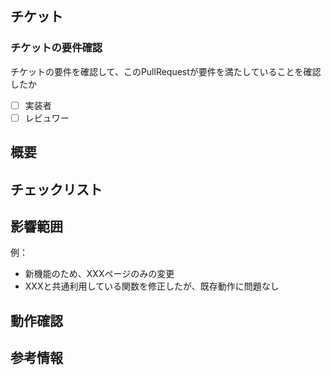 ## チケット
<!-- JIRAのチケットのURL -->

### チケットの要件確認
チケットの要件を確認して、このPullRequestが要件を満たしていることを確認したか
- [ ] 実装者
- [ ] レビュワー

## 概要
<!-- やったことの概要を書く -->

## チェックリスト
<!-- 
フロントエンド用
- [ ] テキスト等の横幅が上限に達したときのUIを考慮したか？
- [ ] 要素・値がないときのUIを考慮したか？
- [ ] 要素の高さや横幅を固定値指定していないか？
- [ ] Figmaと実装したコンポーネントのUI差分を可視化してくれるChrome拡張で確認したか？
- [ ] 境界値のある処理はパターンごとにテストを書いたか？
- [ ] autifyのtestIdは考慮したか？
-->

<!-- 
BFF用
- [ ] バックエンドへのRequestのconverterテストは書いたか？
- [ ] フロントへのResponseのconverterテストは書いたか？
- [ ] 共通化しているエラーハンドリング以外に、個別で対応が必要なエラーケースを考慮したか？
-->

<!-- 
バックエンド用
- [ ] 異常系のテストを書いたか？
- [ ] 境界値のある処理はパターンごとにテストを書いたか？
- [ ] EvansでRequestして動作確認を行ったか？
-->

## 影響範囲
<!-- 他の機能の予期しない変更を防ぐため、実装の影響範囲を書く -->
例：
- 新機能のため、XXXページのみの変更
- XXXと共通利用している関数を修正したが、既存動作に問題なし

## 動作確認
<!-- どのように動作検証をしたか、動作確認したスクリーンショット等があればはる -->

## 参考情報
<!-- その他参考情報があれば -->
